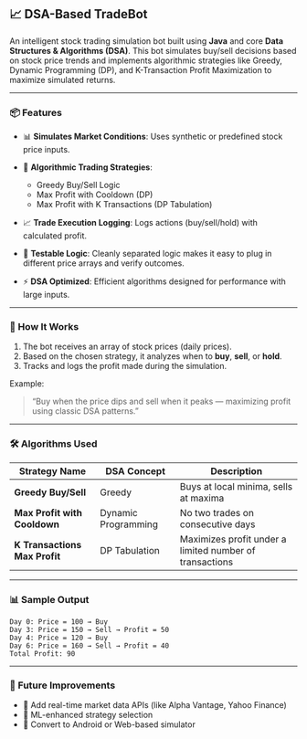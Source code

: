 ## 📈 DSA-Based TradeBot

An intelligent stock trading simulation bot built using **Java** and core **Data Structures & Algorithms (DSA)**. This bot simulates buy/sell decisions based on stock price trends and implements algorithmic strategies like Greedy, Dynamic Programming (DP), and K-Transaction Profit Maximization to maximize simulated returns.

---

### 📦 Features

* 📊 **Simulates Market Conditions**: Uses synthetic or predefined stock price inputs.
* 🧠 **Algorithmic Trading Strategies**:

  * Greedy Buy/Sell Logic
  * Max Profit with Cooldown (DP)
  * Max Profit with K Transactions (DP Tabulation)
* 📈 **Trade Execution Logging**: Logs actions (buy/sell/hold) with calculated profit.
* 🧪 **Testable Logic**: Cleanly separated logic makes it easy to plug in different price arrays and verify outcomes.
* ⚡ **DSA Optimized**: Efficient algorithms designed for performance with large inputs.

---

### 🧠 How It Works

1. The bot receives an array of stock prices (daily prices).
2. Based on the chosen strategy, it analyzes when to **buy**, **sell**, or **hold**.
3. Tracks and logs the profit made during the simulation.

Example:

> “Buy when the price dips and sell when it peaks — maximizing profit using classic DSA patterns.”

---

### 🛠️ Algorithms Used

| Strategy Name                 | DSA Concept         | Description                                             |
| ----------------------------- | ------------------- | ------------------------------------------------------- |
| **Greedy Buy/Sell**           | Greedy              | Buys at local minima, sells at maxima                   |
| **Max Profit with Cooldown**  | Dynamic Programming | No two trades on consecutive days                       |
| **K Transactions Max Profit** | DP Tabulation       | Maximizes profit under a limited number of transactions |

---

### 📊 Sample Output

```text
Day 0: Price = 100 → Buy
Day 3: Price = 150 → Sell → Profit = 50
Day 4: Price = 120 → Buy
Day 6: Price = 160 → Sell → Profit = 40
Total Profit: 90
```

---

### 🚀 Future Improvements

* 🔁 Add real-time market data APIs (like Alpha Vantage, Yahoo Finance)
* 🤖 ML-enhanced strategy selection
* 📱 Convert to Android or Web-based simulator